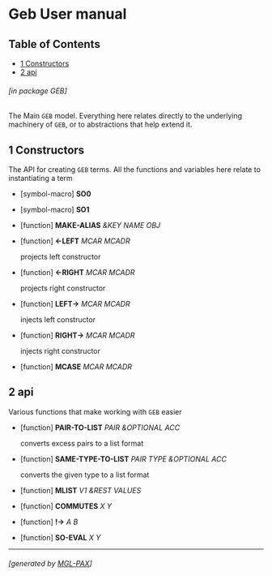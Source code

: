 <a id="x-28GEB-3A-40GEB-20MGL-PAX-3ASECTION-29"></a>
# Geb User manual

## Table of Contents

- [1 Constructors][0c5c]
- [2 api][6228]

###### \[in package GEB\]
The Main `GEB` model. Everything here relates directly to the
underlying machinery of `GEB`, or to abstractions that help extend
it.

<a id="x-28GEB-3A-40GEB-CONSTRUCTORS-20MGL-PAX-3ASECTION-29"></a>
## 1 Constructors

The API for creating `GEB` terms. All the functions and variables
here relate to instantiating a term

<a id="x-28GEB-3ASO0-20MGL-PAX-3ASYMBOL-MACRO-29"></a>
- [symbol-macro] **SO0**

<a id="x-28GEB-3ASO1-20MGL-PAX-3ASYMBOL-MACRO-29"></a>
- [symbol-macro] **SO1**

<a id="x-28GEB-3AMAKE-ALIAS-20FUNCTION-29"></a>
- [function] **MAKE-ALIAS** *&KEY NAME OBJ*

<a id="x-28GEB-3A-3C-LEFT-20FUNCTION-29"></a>
- [function] **\<-LEFT** *MCAR MCADR*

    projects left constructor

<a id="x-28GEB-3A-3C-RIGHT-20FUNCTION-29"></a>
- [function] **\<-RIGHT** *MCAR MCADR*

    projects right constructor

<a id="x-28GEB-3ALEFT--3E-20FUNCTION-29"></a>
- [function] **LEFT-\>** *MCAR MCADR*

    injects left constructor

<a id="x-28GEB-3ARIGHT--3E-20FUNCTION-29"></a>
- [function] **RIGHT-\>** *MCAR MCADR*

    injects right constructor

<a id="x-28GEB-3AMCASE-20FUNCTION-29"></a>
- [function] **MCASE** *MCAR MCADR*

<a id="x-28GEB-3A-40GEB-API-20MGL-PAX-3ASECTION-29"></a>
## 2 api

Various functions that make working with `GEB` easier

<a id="x-28GEB-3APAIR-TO-LIST-20FUNCTION-29"></a>
- [function] **PAIR-TO-LIST** *PAIR &OPTIONAL ACC*

    converts excess pairs to a list format

<a id="x-28GEB-3ASAME-TYPE-TO-LIST-20FUNCTION-29"></a>
- [function] **SAME-TYPE-TO-LIST** *PAIR TYPE &OPTIONAL ACC*

    converts the given type to a list format

<a id="x-28GEB-3AMLIST-20FUNCTION-29"></a>
- [function] **MLIST** *V1 &REST VALUES*

<a id="x-28GEB-3ACOMMUTES-20FUNCTION-29"></a>
- [function] **COMMUTES** *X Y*

<a id="x-28GEB-3A-21--3E-20FUNCTION-29"></a>
- [function] **!-\>** *A B*

<a id="x-28GEB-3ASO-EVAL-20FUNCTION-29"></a>
- [function] **SO-EVAL** *X Y*

  [0c5c]: #x-28GEB-3A-40GEB-CONSTRUCTORS-20MGL-PAX-3ASECTION-29 "Constructors"
  [6228]: #x-28GEB-3A-40GEB-API-20MGL-PAX-3ASECTION-29 "api"

* * *
###### \[generated by [MGL-PAX](https://github.com/melisgl/mgl-pax)\]
